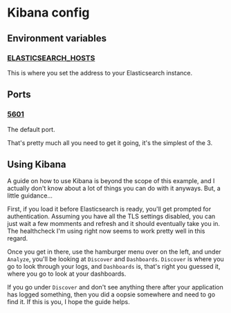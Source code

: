 # Kibana config
## Environment variables
### [ELASTICSEARCH_HOSTS](https://www.elastic.co/guide/en/kibana/current/settings.html)
This is where you set the address to your Elasticsearch instance.

## Ports
### [5601](https://www.elastic.co/guide/en/kibana/current/settings.html)
The default port.

That's pretty much all you need to get it going, it's the simplest of the 3.

## Using Kibana
A guide on how to use Kibana is beyond the scope of this example, and I actually
don't know about a lot of things you can do with it anyways. But, a little
guidance...

First, if you load it before Elasticsearch is ready, you'll get prompted for
authentication. Assuming you have all the TLS settings disabled, you can just
wait a few momments and refresh and it should eventually take you in. The
healthcheck I'm using right now seems to work pretty well in this regard.

Once you get in there, use the hamburger menu over on the left, and under
```Analyze```, you'll be looking at ```Discover``` and ```Dashboards```.
```Discover``` is where you go to look through your logs, and ```Dashboards```
is, that's right you guessed it, where you go to look at your dashboards.

If you go under ```Discover``` and don't see anything there after your
application has logged something, then you did a oopsie somewhere and need to go
find it. If this is you, I hope the guide helps.
